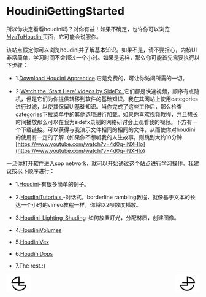 # HoudiniGettingStarted

所以你决定看看houdini吗？对你有益！如果不确定，也许你可以浏览[MyaToHoudini](http://www.tokeru.com/cgwiki/index.php?title=MayaToHoudini)页面，它可能会说服你。

该站点假定你可以浏览houdini并了解基本知识。如果不是，请不要担心，内核UI非常简单，学习时间不会超过一个小时。如果是这样，那么你可能首先需要执行以下步骤：

* 1.[Download Houdini Apprentice](http://www.sidefx.com/index.php?option=com_download&task=apprentice&Itemid=208).它是免费的，可让你访问所需的一切。

* 2.[Watch the 'Start Here' videos by SideFx.](https://www.sidefx.com/tutorials/?title=&user=&categories=3&level=1&version=&paid=&o=publish_date),它们都是快速视频，顺序有点随机，但是它们为你提供转移到软件的基础知识。我在其网站上使用categories进行过滤，以使其保留UI基础知识。当你完成了这些工作后，那么检查categories下拉菜单中的其他选项进行加载。如果你喜欢视频教程，并且想长时间播放那么可以在我为sidefx录制的网络研讨会上观看我的视频。下方有一个下载链接。可以获得与我演示文件相同的相同的文件，从而使你对houdini的使用有一定的了解（如果你不想听我的人生故事，则跳到大约10分钟.[https://www.youtube.com/watch?v=4d0q-iNXHIo](https://www.youtube.com/watch?v=4d0q-iNXHIo)

一旦你打开软件进入sop network，就可以开始通过这个站点进行学习操作。我建议按以下顺序进行：

* 1.[Houdini](Houdini.md)-有很多简单的例子。

* 2.[HoudiniTutorials ](HoudiniTutorials.md)-对话式，borderline rambling教程，就像基于文本的长达一个小时的vimeo教程一样，你将以2呗数度播放。

* 3.[Houdini_Lighting_Shading](Houdini_Lighting_Shading.md)-如何放置灯光，分配材质，创建图像。

* 4.[HoudiniVolumes](HoudiniVolumes.md)

* 5.[HoudiniVex](HoudiniVex.md)

* 6.[HoudiniDops](HoudiniDops.md)

* 7.The rest.:)

<a href="https://github.com/BlenderCN/blenderTutorial/blob/master/README.md">
  <img src="https://github.com/BlenderCN/blenderTutorial/blob/master/mDrivEngine/blenderpng/logoleft.png" align="left">
</a>
<a href="https://github.com/BlenderCN/blenderTutorial/blob/master/theBlenderPythonApi/chapter1.md">
  <img src="https://github.com/BlenderCN/blenderTutorial/blob/master/mDrivEngine/blenderpng/logoright.png" align="right">
</a>
